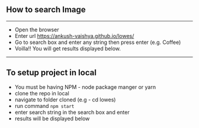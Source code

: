 ## How to search Image
----


- Open the browser
- Enter url https://ankush-vaishya.github.io/lowes/
- Go to search box and enter any string then press enter (e.g. Coffee)
- Voilla!! You will get results displayed below.

----

## To setup project in local
- You must be having NPM - node package manger or yarn
- clone the repo in local 
- navigate to folder cloned (e.g - cd lowes)
- run command `npm start`
- enter search string in the search box and enter
- results will be displayed below




